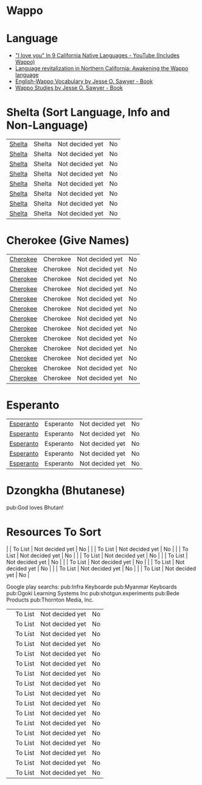 # Wappo

# Language

- ["I love you" In 9 California Native Languages - YouTube (Includes Wappo)](https://youtu.be/tNcjzDwlcxA)
- [Language revitalization in Northern California: Awakening the Wappo language](https://scholarspace.manoa.hawaii.edu/items/13c4e2d1-ed84-4b02-8672-a4bc9557464a)
- [English-Wappo Vocabulary by Jesse O. Sawyer - Book](https://books.google.com/books/about/English_Wappo_vocabulary.html?id=e3UbAQAAIAAJ&redir_esc=y)
- [Wappo Studies by Jesse O. Sawyer - Book](https://books.google.com/books/about/Wappo_Studies.html?id=WbEaAQAAIAAJ&redir_esc=y)

# Shelta (Sort Language, Info and Non-Language)

| | | | |
|-|-|-|-|
| [Shelta](https://youtu.be/A0pF1fUaUnE) | Shelta | Not decided yet | No |
| [Shelta](https://youtu.be/l2rfddC9NiA) | Shelta | Not decided yet | No |
| [Shelta](https://youtu.be/WxkkOSvg_Ys) | Shelta | Not decided yet | No |
| [Shelta](https://youtu.be/J6YdRd-mBtU) | Shelta | Not decided yet | No |
| [Shelta](https://youtu.be/7-kXhy-O1dU) | Shelta | Not decided yet | No |
| [Shelta](https://youtu.be/6yKSZYNBIwU) | Shelta | Not decided yet | No |
| [Shelta](https://play.google.com/store/apps/details?id=com.shex.startfromzero_shelta) | Shelta | Not decided yet | No |
| [Shelta](https://play.google.com/store/apps/details?id=com.shex.beginnershelta) | Shelta | Not decided yet | No |

# Cherokee (Give Names)

| | | | |
|-|-|-|-|
| [Cherokee](https://play.google.com/store/apps/dev?id=5385326342883722772) | Cherokee | Not decided yet | No |
| [Cherokee](https://play.google.com/store/apps/details?id=com.cherokeelessons.syllabary.one) | Cherokee | Not decided yet | No |
| [Cherokee](https://play.google.com/store/apps/details?id=net.blackenvelope.write.native.american) | Cherokee | Not decided yet | No |
| [Cherokee](https://play.google.com/store/apps/details?id=com.shex.beginnercherokee) | Cherokee | Not decided yet | No |
| [Cherokee](https://play.google.com/store/apps/details?id=com.thewebvalue.cherokee.english) | Cherokee | Not decided yet | No |
| [Cherokee](https://play.google.com/store/apps/details?id=com.shex.startfromzero_cherokee) | Cherokee | Not decided yet | No |
| [Cherokee](https://play.google.com/store/apps/details?id=apps.webbooks.myths_of_the_cherokee) | Cherokee | Not decided yet | No |
| [Cherokee](https://play.google.com/store/apps/details?id=com.shex.cherokeelocker) | Cherokee | Not decided yet | No |
| [Cherokee](https://play.google.com/store/apps/details?id=com.devinckeyboard.easytypingcherokeekeyboardfontsandthemes) | Cherokee | Not decided yet | No |
| [Cherokee](https://play.google.com/store/apps/details?id=klye.plugin.ck) | Cherokee | Not decided yet | No |
| [Cherokee](https://play.google.com/store/apps/details?id=com.emm.app.masteranylanguage.cherokee) | Cherokee | Not decided yet | No |
| [Cherokee](https://play.google.com/store/apps/details?id=com.mango.android) | Cherokee | Not decided yet | No |
| [Cherokee](https://play.google.com/store/apps/details?id=eu.khonsu.alphabets) | Cherokee | Not decided yet | No |

# Esperanto

| | | | |
|-|-|-|-|
| [Esperanto](https://play.google.com/store/apps/details?id=com.shex.beginneresperanto) | Esperanto | Not decided yet | No |
| [Esperanto](https://play.google.com/store/apps/details?id=br.com.kurso.kursokape) | Esperanto | Not decided yet | No |
| [Esperanto](https://play.google.com/store/apps/details?id=com.goethe.eo) | Esperanto | Not decided yet | No |
| [Esperanto](https://play.google.com/store/apps/details?id=com.shex.startfromzero_esperanto) | Esperanto | Not decided yet | No |
| [Esperanto](https://archive.org/details/rosettaproject_epo_morsyn-1) | Esperanto | Not decided yet | No |

# Dzongkha (Bhutanese)

pub:God loves Bhutan!

# Resources To Sort

| [](https://speakandlearnlanguages.com/) | To List | Not decided yet | No |
| [](https://speakandlearnlanguages.com/blog) | To List | Not decided yet | No |
| [](https://speakandlearnlanguages.com/resources) | To List | Not decided yet | No |
| [](https://refold.la/) | To List | Not decided yet | No |
| [](https://www.youtube.com/c/LaConjugaisonFran%C3%A7aise/videos) | To List | Not decided yet | No |
| [](https://youtu.be/aCufACeeSSI) | To List | Not decided yet | No |
| [](https://youtube.com/c/808CJK) | To List | Not decided yet | No |
| [](https://youtu.be/ubOlAsSruFc) | To List | Not decided yet | No |
| [](https://play.google.com/store/apps/details?id=eu.khonsu.alphabets) | To List | Not decided yet | No |

Google play searchs:
pub:Infra Keyboarde
pub:Myanmar Keyboards
pub:Ogoki Learning Systems Inc
pub:shotgun.experiments
pub:Bede Products
pub:Thornton Media, Inc.

| | | | |
|-|-|-|-|
| [](https://play.google.com/store/apps/details?id=com.indylan) | To List | Not decided yet | No |
| [](https://play.google.com/store/apps/details?id=com.duocards.app) | To List | Not decided yet | No |
| [](https://play.google.com/store/apps/details?id=com.busuu.android.enc) | To List | Not decided yet | No |
| [](https://play.google.com/store/apps/details?id=com.Ogoki.Frontier) | To List | Not decided yet | No |
| [](https://play.google.com/store/apps/details?id=io.ivoca.ivocaapp) | To List | Not decided yet | No |
| [](https://play.google.com/store/apps/details?id=com.ebabil.kids) | To List | Not decided yet | No |
| [](https://play.google.com/store/apps/details?id=kl.myscript) | To List | Not decided yet | No |
| [](https://play.google.com/store/apps/dev?id=7538952452461717375) | To List | Not decided yet | No |
| [](https://youtube.com/playlist?list=PLOmh8TUiPvIiM-30ACJQZNP8_xtUhCUHF) | To List | Not decided yet | No |
| [](https://youtube.com/c/AkoM%C4%81ori) | To List | Not decided yet | No |
| [](https://youtube.com/playlist?list=PL37EevpFdYpM8tmOm9e-Wu-dPkx7JIAOp) | To List | Not decided yet | No |
| [](https://youtube.com/playlist?list=PLLrnNZ0mYpiq-YRN-bcyMMqRWFGto4R0-) | To List | Not decided yet | No |
| [](https://play.google.com/store/apps/details?id=com.preply) | To List | Not decided yet | No |
| [](https://youtube.com/channel/UCpJtpB6phQSmGYqXwHMoW3g) | To List | Not decided yet | No |
| [](https://youtube.com/channel/UCuh0Cu9hc1S20GR4S7Oq1WA) | To List | Not decided yet | No |
| [](https://play.google.com/store/apps/dev?id=5494882433544295620) | To List | Not decided yet | No |
| [](https://play.google.com/store/apps/dev?id=6879214608629978989) | To List | Not decided yet | No |
